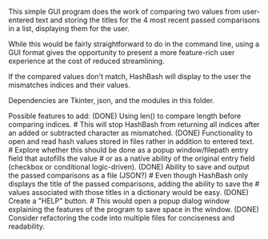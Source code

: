 This simple GUI program does the work of comparing two values from user-entered text and
storing the titles for the 4 most recent passed comparisons in a list, displaying them for the user.

While this would be fairly straightforward to do in the command line, using a GUI format gives 
the opportunity to present a more feature-rich user experience at the cost of reduced streamlining.

If the compared values don't match, HashBash will display to the user the mismatches indices and their values.

Dependencies are Tkinter, json, and the modules in this folder.

Possible features to add:
    (DONE) Using len() to compare length before comparing indices.
        # This will stop HashBash from returning all indices after an added or subtracted character as mismatched.
    (DONE) Functionality to open and read hash values stored in files rather in addition to entered text.
        # Explore whether this should be done as a popup window/filepath entry field that autofills the value
        # or as a native ability of the original entry field (checkbox or conditional logic-driven).
    (DONE) Ability to save and output the passed comparisons as a file (JSON?)
        # Even though HashBash only displays the title of the passed comparisons, adding the ability to save the
        # values associated with those titles in a dictionary would be easy.
    (DONE) Create a "HELP" button.
        # This would open a popup dialog window explaining the features of the program to save space in the window.
    (DONE) Consider refactoring the code into multiple files for conciseness and readability.  